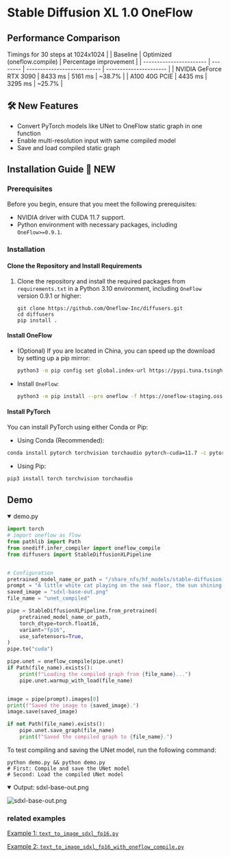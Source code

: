 # Stable Diffusion XL 1.0 OneFlow

## Performance Comparison
Timings for 30 steps at 1024x1024
|                         | Baseline | Optimized (oneflow.compile) | Percentage improvement |
| ----------------------- | -------- | --------------------------- | ---------------------- |
| NVIDIA GeForce RTX 3090 | 8433 ms  | 5161 ms                     | ~38.7%                 |
| A100 40G PCIE           | 4435 ms  | 3295 ms                     | ~25.7%                 |

## 🛠️ New Features

- Convert PyTorch models like UNet to OneFlow static graph in one function
- Enable multi-resolution input with same compiled model
- Save and load compiled static graph

## Installation Guide 🚀 NEW

### Prerequisites

Before you begin, ensure that you meet the following prerequisites:

- NVIDIA driver with CUDA 11.7 support.
- Python environment with necessary packages, including `OneFlow>=0.9.1`.

### Installation

#### Clone the Repository and Install Requirements

1. Clone the repository and install the required packages from `requirements.txt` in a Python 3.10 environment, including `OneFlow` version 0.9.1 or higher:

    ```shell
    git clone https://github.com/Oneflow-Inc/diffusers.git
    cd diffusers
    pip install .
    ```

#### Install OneFlow

- (Optional) If you are located in China, you can speed up the download by setting up a pip mirror:

    ```bash
    python3 -m pip config set global.index-url https://pypi.tuna.tsinghua.edu.cn/simple
    ```

- Install `OneFlow`:

    ```bash
    python3 -m pip install --pre oneflow -f https://oneflow-staging.oss-cn-beijing.aliyuncs.com/branch/master/cu117
    ```

#### Install PyTorch

You can install PyTorch using either Conda or Pip:

- Using Conda (Recommended):

```bash
conda install pytorch torchvision torchaudio pytorch-cuda=11.7 -c pytorch -c nvidia
```


- Using Pip:
```bash
pip3 install torch torchvision torchaudio
```




## Demo

<details open>
<summary> demo.py </summary>

```python
import torch
# import oneflow as flow
from pathlib import Path
from onediff.infer_compiler import oneflow_compile
from diffusers import StableDiffusionXLPipeline


# Configuration
pretrained_model_name_or_path = "/share_nfs/hf_models/stable-diffusion-xl-base-1.0" # Please replace with your model path
prompt = "A little white cat playing on the sea floor, the sun shining in, swimming some beautiful Colorful goldfish, bubbles，by Yang J, pixiv contest winner, furry art, falling star on the background, bubbly underwater scenery, the cutest kitten ever, beautiful avatar pictures"
saved_image = "sdxl-base-out.png"
file_name = "unet_compiled"

pipe = StableDiffusionXLPipeline.from_pretrained(
    pretrained_model_name_or_path,
    torch_dtype=torch.float16,
    variant="fp16",
    use_safetensors=True,
)
pipe.to("cuda")

pipe.unet = oneflow_compile(pipe.unet)
if Path(file_name).exists():
    print(f"Loading the compiled graph from {file_name}...")
    pipe.unet.warmup_with_load(file_name)


image = pipe(prompt).images[0]
print(f"Saved the image to {saved_image}.")
image.save(saved_image)

if not Path(file_name).exists():
    pipe.unet.save_graph(file_name)
    print(f"Saved the compiled graph to {file_name}.")

```
</details>


To test compiling and saving the UNet model, run the following command:

```shell
python demo.py && python demo.py
# First: Compile and save the UNet model
# Second: Load the compiled UNet model
```


<details open>
<summary> Output: sdxl-base-out.png </summary>

![sdxl-base-out.png](https://github.com/Oneflow-Inc/OneTeam/assets/109639975/a9f7bfe8-0f84-43ea-855b-efb4e0fde96f)
</details>


### related examples

<a href="https://github.com/Oneflow-Inc/diffusers/blob/refactor-backend/examples/text_to_image_sdxl_fp16.py" target="_new">Example 1: <code>text_to_image_sdxl_fp16.py</code></a>

<a href="https://github.com/Oneflow-Inc/diffusers/blob/refactor-backend/examples/text_to_image_sdxl_fp16_with_oneflow_compile.py" target="_new">Example 2: <code>text_to_image_sdxl_fp16_with_oneflow_compile.py</code></a>
